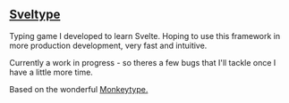 ## [Sveltype](https://sveltype.xyz/)

Typing game I developed to learn Svelte. Hoping to use this framework in more production development, very fast and intuitive.

Currently a work in progress - so theres a few bugs that I'll tackle once I have a little more time.

Based on the wonderful [Monkeytype.](https://monkeytype.com/)
